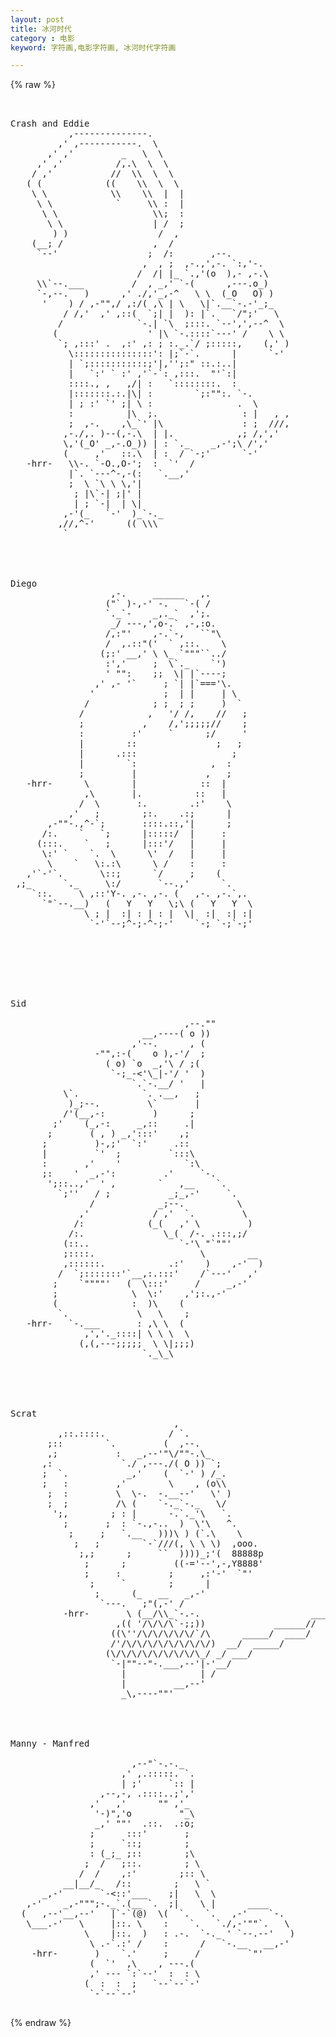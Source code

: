 ```yaml
---
layout: post
title: 冰河时代
category : 电影
keyword: 字符画,电影字符画, 冰河时代字符画

---
```

{% raw %}
<pre>


Crash and Eddie
           ,--------------. 
         ,' ,-----------.  \ 
       ,' ,'         _   \  \ 
     ,' ,'          /,.\  \  \ 
    / ,'           //  \\  \  \ 
   ( (            ((    \\  \  \ 
    \ \            \\    \\  |  | 
     \ \            `     \\ :  | 
      \ \                  \\;  : 
       \ \                 | /  ; 
        ) )                 /  , 
    (__; /                 ,  / 
     `--'                 ;  /:       ,--. 
                         ,  , ;  ,-.,',-. `:,'-. 
                        /  /| |_ `.,'(o  ),- ,-.\ 
     \\`--.___         /  , _,' `-(      ,---.o_) 
     `-,--.   )      ,' ./,'_,-^   \ \  (_O   O) ) 
      '    ) / ,-"",/ ,:/( ,\ | \   \|`.__`-.-'_;_ 
          / /,'  ,' ,::(  `;| |  ): |`.   `/";'   \ 
         /              `-.| `\  ;:::. `--',',--^  \ 
        (                 ' |\ `-.::::`---' /    \ \ 
         `; ,:::' .  ,:' ,: ; :._.`/ ;:::::,    (,' ) 
           \:::::::::::::::': |;`-`.      |      `-' 
           | `;:::::::::::;'|,'';:" ::.:..| 
           |   `:' ` :' ,'`-`: ,:::.  "'`:| 
           ::::., ,   ,/| :   `::::::::.  : 
           |:::::::.:.|\| :        `;:"":. `-. 
           | ; :' `' ;| \ :                .  \ 
           :          |\  ;.                : |   , , 
           ;  ,-.    ,\_`' |\               : ;  ///, 
          ,-./,. )--(,-.\  | |.            ,; /,',' 
          \,'(_O' _,-.O_)) | : `._    _,-';\ /',' 
          (     ,'   ::.\  | :  / `-;'      `-' 
   -hrr-   \\-. `-O.,O-';  :  `'  / 
           |`. `---^-,-(:   `.__,' 
           ;  \ `\ \ \,'| 
            ; |\`-| ;|' | 
            | ; `-|  | \| 
          ,-'(_   `-'  )_`-._ 
         ,//,^-'      (( \\\ 
          ` 




Diego
                   ,-.     ______   ,. 
                  ("` )-,-' -.   `-( / 
                  `._`-    _,._`  ,';. 
                   _/ ---,',o-.` ,-,:o. 
                  /,:"'    ,-.`-,   ``"\ 
                  /  ,.::"('  ` ,::.    \ 
                 (;:' __,' \ \_ `"""``../ 
                  :','     ;  \`._    `') 
                  ' "":    ;;  \| |`----; 
                ,' ,- '`     ; `| |`==='\. 
               '             ;  | |     | \ 
              /            ; ;  ; ;     )  ` 
             /            ,   '/ /,    //   ; 
             ;           ,    /,';;;;;//    ; 
             :         :'     `      ;/     ' 
             |        ::               ;   ; 
             |      .:::                  ; 
             |        `:              ,  : 
             ;         |             ,   ; 
   -hrr-      \        |            ::  | 
              ,\       |.          ::   | 
             /  \       :.        .:'    \ 
           ,'   ;        ;:.    .:;      | 
       ,-""-.,^-`;       ::::.::,'|      ; 
      /:.    `   `;      |:::::/  |     : 
     (:::.    `   ;      |:::'/   |     | 
      \:' `    `.  \      \'  /   |     | 
       \    `   \:.:\      \ /    :     : 
   ,'`-'`.       \::;      `/     ;    ( 
 ,;_      `._     \:/       `--.,'      `. 
    `::.     \ ,::'Y-. ,-. ,-. (   ,-. ,-.`,. 
      `"`--.__)   (   Y   Y   \;\ (   Y   Y  \ 
              \ ; |  :| : | : |  \|  :|  :| :| 
               `-'`--;^-;-^-;-'    `-; `-;`-;' 







Sid

                                 ,--."" 
                         __,----( o )) 
                       ,'--.      , ( 
                -"",:-(    o ),-'/  ; 
                  ( o) `o  _,'\ / ;( 
                   `-;_-<'\_|-'/ '  ) 
                       `.`-.__/ '   | 
          \`.            `. .__,   ; 
           )_;--.         \`       | 
          /'(__,-:         )      ; 
        ;'    (_,-:     _,::     .| 
       ;       ( , ) _,':::'    ,; 
      ;         )-,;'  `:'     .:: 
      |         `'  ;         `:::\ 
      :       ,'    '            `:\ 
      ;:    '  _,-':         .'     `-. 
       ';::..,'  ' ,        `   ,__    `. 
         `;''   / ;           _;_,-'     `. 
               /            _;--.          \ 
             ,'            / ,'  `.         \ 
            /:            (_(   ,' \         ) 
           /:.               \_(  /-. .:::,;/ 
          (::..                 `-'\ "`""' 
          ;::::.                    \        __ 
          ,::::::.            .:'    )    ,-'  ) 
         /  `;:::::::'`__,:.:::'    /`---'   ,' 
        ;    `""""'   (  \:::'     /     _,-' 
        ;              \  \:'    ,';:.,-' 
        (              :  )\    ( 
         `.             \   \    ; 
   -hrr-   `-.___       : ,\ \  ( 
              ,','._::::| \ \ \  \ 
             (,(,---;;;;;  \ \|;;;) 
                         `._\_\ 





Scrat
                               , 
         ,::.::::.            / `. 
       ;::        `.         (  ,--. 
       ,;           :   _,--'"\/""-.\_ 
      ,:             `./ ,---./( O )) `; 
      ;  `.           _,'    (  `-' ) /_. 
      ;   :         ,'        \    , (o\\ 
       ;  :         \  \-.  -.__--'   \' ) 
       ;  ;         /\ (    `-._`-._   \/ 
        ';,        ; : |      -.`._'\   `. 
          ;       ;  : `-.,-..  )  \'\   ^. 
           ;     ;   `.__   )))\ ) (`.\    \ 
            ;   ;        `-`///(, \ \ \)  ,ooo. 
             ;,;      ;     ``  ))))_;'(  88888p 
              ;      ;         ((-='--',-,Y8888' 
              ;     :         ;     ,:'-'  `"' 
               ;     `        ;      | 
                ;      (_   __   _,-' 
                 `---.   ;"(,-' /                              ____ 
          -hrr-       \ (__/\\_`-.-.                     _____/ 
                    ,(( '/\/\/\`-;;))             ______// 
                   ((\''/\/\/\/\/\/`/\      _____/  ____/ 
                   /'/\/\/\/\/\/\/\/\/)  __/  _____/ 
                  (\/\/\/\/\/\/\/\/\_/ _/ ___/ 
                   `-|""--"-.___,--'|-'__/ 
                     |              | / 
                     |         __,--' 
                     _\,----""' 




Manny - Manfred

                       ,--"`-.-._ 
                     ,' ,.:::::. `. 
                     | ;'     `:: | 
                 ,--,-, .::::..;',' 
               ,'   ,'      "" ,'_ 
                '-)",'o         "_\ 
                _,' ""'  .::.  .:o; 
               ;      :::'       ; 
               ;     `::;        ; 
               : (_;_ ;::        ;\ 
              ;  /   ;::.        ; \ 
             /  /    ,:'        ;:: \ 
          __|__/_   /::        ;   \ ` 
      _,-'       `-<::'___    ;|   \  \ 
   ,-'    _,-""";-._`.(__ `.  ;|    \ |      ____ 
  (   ,--'__,--'   |`-`(@)  \(  `.   `.   ,-'    `-. 
   \___.-'   \     |::. \    :    `.   `./,-'""`.   \ 
              \    |::.  )   : .-.  `-._ ' `--.--'   ) 
               \ .-`.:' /    :      /   `-.__   __,-' 
    -hrr-       )    `.'     ;     /         `"' 
               (  `'  ,\    , ---.( 
               ,' --- `:`--'  :  : \ 
              (  :  :  ;   `--`--`-' 
               `-`--`--' 
 </pre>
{% endraw %}
